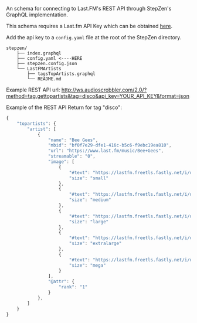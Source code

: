 An schema for connecting to Last.FM's REST API through StepZen's GraphQL implementation.

This schema requires a Last.fm API Key which can be obtained [here](https://www.last.fm/api/account/create). 

Add the api key to a `config.yaml` file at the root of the StepZen directory.
```
stepzen/
    ├── index.graphql
    ├── config.yaml <----HERE
    ├── stepzen.config.json
    └── LastFMArtists
        ├── tagsTopArtists.graphql
        └── README.md
```

Example REST API url: http://ws.audioscrobbler.com/2.0/?method=tag.gettopartists&tag=disco&api_key=YOUR_API_KEY&format=json

Example of the REST API Return for tag "disco":
```js
{
    "topartists": {
        "artist": [
            {
                "name": "Bee Gees",
                "mbid": "bf0f7e29-dfe1-416c-b5c6-f9ebc19ea810",
                "url": "https://www.last.fm/music/Bee+Gees",
                "streamable": "0",
                "image": [
                    {
                        "#text": "https://lastfm.freetls.fastly.net/i/u/34s/2a96cbd8b46e442fc41c2b86b821562f.png",
                        "size": "small"
                    },
                    {
                        "#text": "https://lastfm.freetls.fastly.net/i/u/64s/2a96cbd8b46e442fc41c2b86b821562f.png",
                        "size": "medium"
                    },
                    {
                        "#text": "https://lastfm.freetls.fastly.net/i/u/174s/2a96cbd8b46e442fc41c2b86b821562f.png",
                        "size": "large"
                    },
                    {
                        "#text": "https://lastfm.freetls.fastly.net/i/u/300x300/2a96cbd8b46e442fc41c2b86b821562f.png",
                        "size": "extralarge"
                    },
                    {
                        "#text": "https://lastfm.freetls.fastly.net/i/u/300x300/2a96cbd8b46e442fc41c2b86b821562f.png",
                        "size": "mega"
                    }
                ],
                "@attr": {
                    "rank": "1"
                }
            },
        ]
    }
}
```